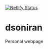 [![Netlify Status](https://api.netlify.com/api/v1/badges/fd91a917-caef-42e1-892e-72b8d7ff716d/deploy-status)](https://app.netlify.com/sites/dsoniran/deploys)

# dsoniran
Personal webpage
